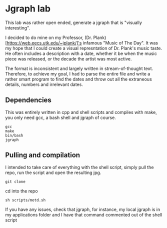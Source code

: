 # Jgraph lab
This lab was rather open ended, generate a jgraph that is "visually interesting".

I decided to do mine on my Professor, (Dr. Plank)[https://web.eecs.utk.edu/~jplank/]'s infamous "Music of The Day". It was my hope that I could create a visual represntation of Dr. Plank's music taste. He often includes a description with a date, whether it be when the music piece was released, or the decade the artist was most active.

The format is inconsistent and largely written in stream-of-thought text. Therefore, to achieve my goal, I had to parse the entire file and write a rather smart program to find the dates and throw out all the extraneous details, numbers and irrelevant dates.

## Dependencies
This was entirely written in cpp and shell scripts and compiles with make, you only need gcc, a bash shell and jgraph of course.

```
gcc
make
bin/bash
jgraph
```

## Pulling and compilation
I intended to take care of everything with the shell script, simply pull the repo, run the script and open the resulting jpg.
```
git clone 
```

cd into the repo

```
sh scripts/motd.sh
```
If you have any issues, check that jgraph, for instance, my local jgraph is in my applications folder and I have that command commented out of the shell script
